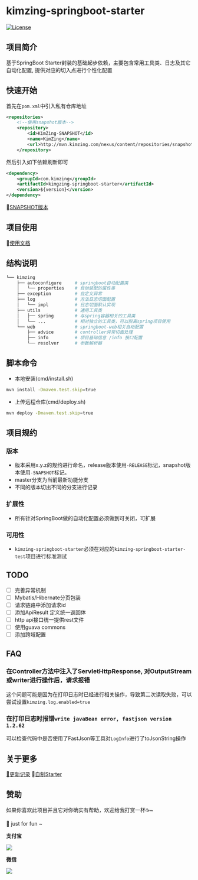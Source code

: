 # kimzing-springboot-starter

[![License](https://img.shields.io/badge/License-Apache%202.0-blue.svg?label=license)](https://github.com/KimZing/kimzing-springboot/blob/master/LICENSE)

## 项目简介

基于SpringBoot Starter封装的基础起步依赖，主要包含常用工具类、日志及其它自动化配置, 提供对应的切入点进行个性化配置

## 快速开始

首先在`pom.xml`中引入私有仓库地址

```xml
<repositories>
    <!--使用snapshot版本-->
    <repository>
        <id>KimZing-SNAPSHOT</id>
        <name>KimZing</name>
        <url>http://mvn.kimzing.com/nexus/content/repositories/snapshots/</url>
    </repository>
```

然后引入如下依赖刷新即可

```xml
<dependency>
    <groupId>com.kimzing</groupId>
    <artifactId>kimgzing-springboot-starter</artifactId>
    <version>${version}</version>
</dependency>
```

:eyes:[SNAPSHOT版本](http://mvn.kimzing.com/nexus/content/repositories/snapshots/com/kimzing/kimzing-springboot-starter/)

## 项目使用

:green_book:[使用文档](https://github.com/KimZing/kimzing-springboot-starter/blob/master/kimzing-springboot-starter/LEARN.md)

## 结构说明

```bash
└── kimzing
    ├── autoconfigure     # springboot自动配置类
    │   └── properties    # 自动装配的属性类
    ├── exception         # 自定义异常
    ├── log               # 方法日志切面配置
    │   └── impl          # 日志切面默认实现
    ├── utils             # 通用工具类
    │   ├── spring        # 与spring容器相关的工具类
    │   └── ...           # 相对独立的工具类，可以脱离spring项目使用
    └── web               # springboot-web相关自动配置
        ├── advice        # controller异常切面处理
        ├── info          # 项目基础信息 /info 接口配置
        └── resolver      # 参数解析器
```

## 脚本命令

- 本地安装(cmd/install.sh)

```bash
mvn install -Dmaven.test.skip=true
```

- 上传远程仓库(cmd/deploy.sh)

```bash
mvn deploy -Dmaven.test.skip=true
```

## 项目规约

### 版本

* 版本采用x.y.z的规约进行命名，release版本使用`-RELEASE`标记，snapshot版本使用`-SNAPSHOT`标记。
* master分支为当前最新功能分支
* 不同的版本切出不同的分支进行记录

### 扩展性

* 所有针对SpringBoot做的自动化配置必须做到可关闭，可扩展

### 可用性

* `kimzing-springboot-starter`必须在对应的`kimzing-springboot-starter-test`项目进行标准测试

## TODO

- [ ] 完善异常机制
- [ ] Mybatis/Hibernate分页包装
- [ ] 请求链路中添加请求id
- [ ] 添加ApiResult 定义统一返回体
- [ ] http api接口统一提供rest文件
- [ ] 使用guava  commons
- [ ] 添加跨域配置

## FAQ

### 在Controller方法中注入了ServletHttpResponse, 对OutputStream或writer进行操作后，请求报错

这个问题可能是因为在打印日志时已经进行相关操作，导致第二次读取失败，可以尝试设置`kimzing.log.enabled=true`

### 在打印日志时报错`write javaBean error, fastjson version 1.2.62`

可以检查代码中是否使用了FastJson等工具对`LogInfo`进行了toJsonString操作

## 关于更多

[:bus:更新记录](CHANGELOG.md)  :bus:[自制Starter](doc/make-starter.md)

## 赞助

如果你喜欢此项目并且它对你确实有帮助，欢迎给我打赏一杯:coffee:~ 

:chicken: just for fun ~

**支付宝**

![](http://images.kimzing.com/images/public/alipay-197x197.png)

**微信**

![](http://images.kimzing.com/images/public/wechatpay-197x197.png)
